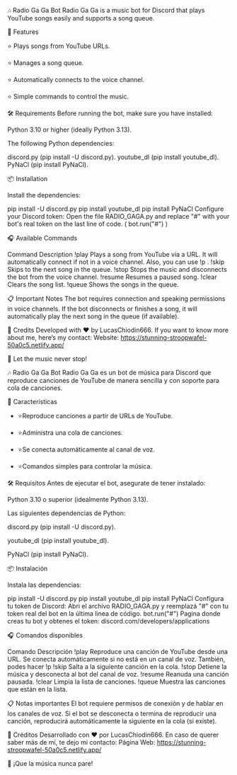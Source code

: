 🎶 Radio Ga Ga Bot
Radio Ga Ga is a music bot for Discord that plays YouTube songs easily and supports a song queue.

🚀 Features

⭐ Plays songs from YouTube URLs.

⭐ Manages a song queue.

⭐ Automatically connects to the voice channel.

⭐ Simple commands to control the music.

🛠️ Requirements
Before running the bot, make sure you have installed:

Python 3.10 or higher (ideally Python 3.13).

The following Python dependencies:

discord.py (pip install -U discord.py).
youtube_dl (pip install youtube_dl).
PyNaCl (pip install PyNaCl).

📦 Installation

Install the dependencies:

pip install -U discord.py
pip install youtube_dl
pip install PyNaCl
Configure your Discord token:
Open the file RADIO_GAGA.py and replace "#" with your bot's real token on the last line of code.  ( bot.run("#") )

🎧 Available Commands

Command	Description
!play <url>	Plays a song from YouTube via a URL. It will automatically connect if not in a voice channel. Also, you can use !p <url>.
!skip	Skips to the next song in the queue.
!stop	Stops the music and disconnects the bot from the voice channel.
!resume	Resumes a paused song.
!clear	Clears the song list.
!queue	Shows the songs in the queue.

📋 Important Notes
The bot requires connection and speaking permissions in voice channels.
If the bot disconnects or finishes a song, it will automatically play the next song in the queue (if available).

🧠 Credits
Developed with ❤️ by LucasChiodin666.
If you want to know more about me, here’s my contact:
Website: https://stunning-stroopwafel-50a0c5.netlify.app/

🚀 Let the music never stop!



🎶 Radio Ga Ga Bot
Radio Ga Ga es un bot de música para Discord que reproduce canciones de YouTube de manera sencilla y con soporte para cola de canciones.

🚀 Características
- ⭐Reproduce canciones a partir de URLs de YouTube.

- ⭐Administra una cola de canciones.

- ⭐Se conecta automáticamente al canal de voz.

- ⭐Comandos simples para controlar la música.

🛠️ Requisitos
Antes de ejecutar el bot, asegurate de tener instalado:

Python 3.10 o superior (idealmente Python 3.13).

Las siguientes dependencias de Python:

discord.py (pip install -U discord.py).

youtube_dl (pip install youtube_dl).

PyNaCl (pip install PyNaCl).

📦 Instalación

Instala las dependencias:

pip install -U discord.py
pip install youtube_dl
pip install PyNaCl
Configura tu token de Discord:
Abri el archivo RADIO_GAGA.py y reemplazá "#" con tu token real del bot en la última linea de código. bot.run("#")
Pagina donde creas tu bot y obtenes el token: discord.com/developers/applications

🎧 Comandos disponibles

Comando	Descripción
!play <url>	Reproduce una canción de YouTube desde una URL. Se conecta automáticamente si no está en un canal de voz.
También, podes hacer !p <url>
!skip	Salta a la siguiente canción en la cola.
!stop	Detiene la música y desconecta al bot del canal de voz.
!resume	Reanuda una canción pausada.
!clear	Limpia la lista de canciones.
!queue	Muestra las canciones que están en la lista.

📋 Notas importantes
El bot requiere permisos de conexión y de hablar en los canales de voz.
Si el bot se desconecta o termina de reproducir una canción, reproducirá automáticamente la siguiente en la cola (si existe).

🧠 Créditos
Desarrollado con ❤️ por LucasChiodin666.
En caso de querer saber más de mí, te dejo mi contacto:
Página Web: https://stunning-stroopwafel-50a0c5.netlify.app/


🚀 ¡Que la música nunca pare!
